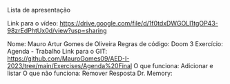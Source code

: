 Lista de apresentação

Link para o vídeo: https://drive.google.com/file/d/1f0tdxDWGOLI1tgOP43-98zrEdPhtUx0d/view?usp=sharing

Nome: Mauro Artur Gomes de Oliveira 
Regras de código: Doom 3 
Exercício: Agenda - Trabalho
Link para o GIT: https://github.com/MauroGomes09/AED-I-2023/tree/main/Exercises/Agenda%20Final
O que funciona: Adicionar e listar
O que não funciona: Remover
Resposta Dr. Memory: 
